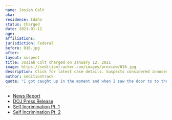 ```yaml
---
name: Josiah Colt
aka:
residence: Idaho
status: Charged
date: 2021-01-12
age:
affiliations:
jurisdiction: Federal
before: 016.jpg
after:
layout: suspect
title: Josiah Colt charged on January 12, 2021
image: https://seditiontracker.com/images/preview/016.jpg
description: Click for latest case details. Suspects considered innocent until proven guilty.
author: seditiontrack
quote: "I got caught up in the moment and when I saw the door to to the Chamber open, I walked in, hopped down, and sat on the chair."
---
```


- [News Report](https://wgntv.com/news/josiah-colt-man-seen-hanging-from-senate-balcony-turns-himself-in/)
- [DOJ Press Release](https://www.justice.gov/usao-dc/pr/seven-charged-federal-court-following-events-united-capitol)
- [Self Incrimination Pt. 1](https://idahonews.com/more-to-watch/boise-man-goes-viral-after-making-his-way-onto-senate-floor?utm_source=t.co&utm_medium=referral&utm_campaign=socialflow)
- [Self Incrimination Pt. 2](https://www.facebook.com/watch/?v=2810471175876452)
